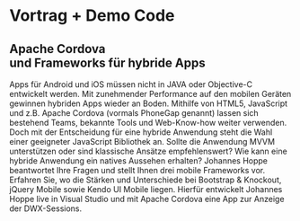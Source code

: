 # Vortrag + Demo Code

## Apache Cordova <br>und Frameworks für hybride Apps

Apps für Android und iOS müssen nicht in JAVA oder Objective-C entwickelt werden. Mit zunehmender Performance auf den mobilen Geräten gewinnen hybriden Apps wieder an Boden. Mithilfe von HTML5, JavaScript und z.B. Apache Cordova (vormals PhoneGap genannt) lassen sich bestehend Teams, bekannte Tools und Web-Know-how weiter verwenden. Doch mit der Entscheidung für eine hybride Anwendung steht die Wahl einer geeigneter JavaScript Bibliothek an. Sollte die Anwendung MVVM unterstützen oder sind klassische Ansätze empfehlenswert? Wie kann eine hybride Anwendung ein natives Aussehen erhalten? Johannes Hoppe beantwortet Ihre Fragen und stellt Ihnen drei mobile Frameworks vor. Erfahren Sie, wo die Stärken und Unterschiede bei Bootstrap & Knockout, jQuery Mobile sowie Kendo UI Mobile liegen. Hierfür entwickelt Johannes Hoppe live in Visual Studio und mit Apache Cordova eine App zur Anzeige der DWX-Sessions.
